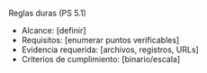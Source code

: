 Reglas duras (PS 5.1)
- Alcance: [definir]
- Requisitos: [enumerar puntos verificables]
- Evidencia requerida: [archivos, registros, URLs]
- Criterios de cumplimiento: [binario/escala]